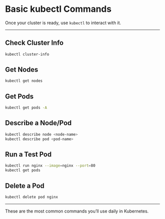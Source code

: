# Basic kubectl Commands

Once your cluster is ready, use `kubectl` to interact with it.

---

## Check Cluster Info
```bash
kubectl cluster-info
````

## Get Nodes

```bash
kubectl get nodes
```

## Get Pods

```bash
kubectl get pods -A
```

## Describe a Node/Pod

```bash
kubectl describe node <node-name>
kubectl describe pod <pod-name>
```

## Run a Test Pod

```bash
kubectl run nginx --image=nginx --port=80
kubectl get pods
```

## Delete a Pod

```bash
kubectl delete pod nginx
```

---

These are the most common commands you’ll use daily in Kubernetes.

```

